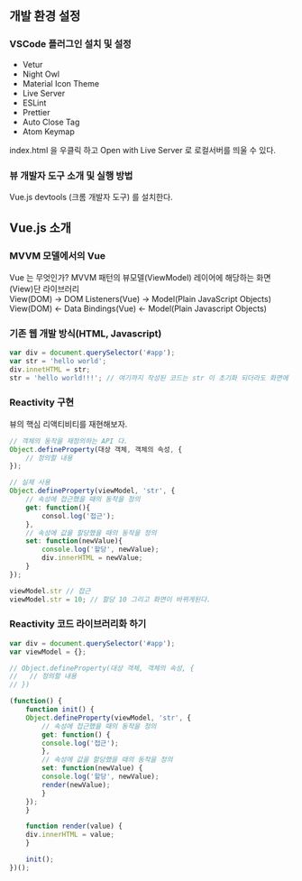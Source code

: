 ## 개발 환경 설정

### VSCode 플러그인 설치 및 설정
- Vetur
- Night Owl
- Material Icon Theme
- Live Server 
- ESLint
- Prettier
- Auto Close Tag
- Atom Keymap

index.html 을 우클릭 하고 Open with Live Server 로 로컬서버를 띄울 수 있다.  

### 뷰 개발자 도구 소개 및 실행 방법
Vue.js devtools (크롬 개발자 도구) 를 설치한다.  

## Vue.js 소개

### MVVM 모델에서의 Vue
Vue 는 무엇인가?
MVVM 패턴의 뷰모델(ViewModel) 레이어에 해당하는 화면(View)단 라이브러리  
View(DOM) → DOM Listeners(Vue) → Model(Plain JavaScript Objects)  
View(DOM) ← Data Bindings(Vue) ← Model(Plain Javascript Objects)  

### 기존 웹 개발 방식(HTML, Javascript)
```js
var div = document.querySelector('#app');
var str = 'hello world';
div.innetHTML = str;
str = 'hello world!!!'; // 여기까지 작성된 코드는 str 이 초기화 되더라도 화면에 반영되지 않는다.
```

### Reactivity 구현
뷰의 핵심 리액티비티를 재현해보자.
```js
// 객체의 동작을 재정의하는 API 다.
Object.defineProperty(대상 객체, 객체의 속성, {
    // 정의할 내용
});
```
```js
// 실제 사용
Object.defineProperty(viewModel, 'str', {
    // 속성에 접근했을 때의 동작을 정의
    get: function(){
        consol.log('접근');
    },
    // 속성에 값을 할당했을 때의 동작을 정의
    set: function(newValue){
        console.log('할당', newValue);
        div.innerHTML = newValue;
    }
}); 

viewModel.str // 접근
viewModel.str = 10; // 할당 10 그리고 화면이 바뀌게된다.
```

### Reactivity 코드 라이브러리화 하기
```js
var div = document.querySelector('#app');
var viewModel = {};

// Object.defineProperty(대상 객체, 객체의 속성, {
//   // 정의할 내용
// })

(function() {
    function init() {
    Object.defineProperty(viewModel, 'str', {
        // 속성에 접근했을 때의 동작을 정의
        get: function() {
        console.log('접근');
        },
        // 속성에 값을 할당했을 때의 동작을 정의
        set: function(newValue) {
        console.log('할당', newValue);
        render(newValue);
        }
    });
    }

    function render(value) {
    div.innerHTML = value;
    }

    init();
})();    
```


